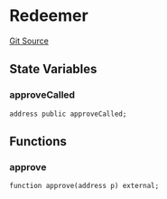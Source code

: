 # Redeemer
[Git Source](https://github.com/Swivel-Finance/illuminate/blob/7162e4822e4bbebd99b67c43e703ecedf92a2138/src/mocks/Redeemer.sol)


## State Variables
### approveCalled

```solidity
address public approveCalled;
```


## Functions
### approve


```solidity
function approve(address p) external;
```

